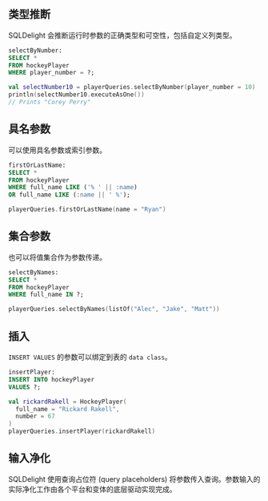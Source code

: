 ## 类型推断

SQLDelight 会推断运行时参数的正确类型和可空性，包括自定义列类型。

```sql
selectByNumber:
SELECT *
FROM hockeyPlayer
WHERE player_number = ?;
```

```kotlin
val selectNumber10 = playerQueries.selectByNumber(player_number = 10)
println(selectNumber10.executeAsOne())
// Prints "Corey Perry"
```

## 具名参数

可以使用具名参数或索引参数。

```sql
firstOrLastName:
SELECT *
FROM hockeyPlayer
WHERE full_name LIKE ('% ' || :name)
OR full_name LIKE (:name || ' %');
```

```kotlin
playerQueries.firstOrLastName(name = "Ryan")
```

## 集合参数

也可以将值集合作为参数传递。

```sql
selectByNames:
SELECT *
FROM hockeyPlayer
WHERE full_name IN ?;
```

```kotlin
playerQueries.selectByNames(listOf("Alec", "Jake", "Matt"))
```

## 插入

`INSERT VALUES` 的参数可以绑定到表的 `data class`。

```sql
insertPlayer:
INSERT INTO hockeyPlayer
VALUES ?;
```

```kotlin
val rickardRakell = HockeyPlayer(
  full_name = "Rickard Rakell",
  number = 67
)
playerQueries.insertPlayer(rickardRakell)
```

## 输入净化

SQLDelight 使用查询占位符 (query placeholders) 将参数传入查询。参数输入的实际净化工作由各个平台和变体的底层驱动实现完成。
